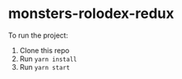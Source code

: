 # monsters-rolodex-redux

To run the project:

1. Clone this repo
2. Run `yarn install`
3. Run `yarn start`